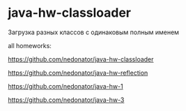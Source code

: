 # java-hw-classloader

Загрузка разных классов с одинаковым полным именем

all homeworks:

https://github.com/nedonator/java-hw-classloader

https://github.com/nedonator/java-hw-reflection

https://github.com/nedonator/java-hw-1

https://github.com/nedonator/java-hw-3
